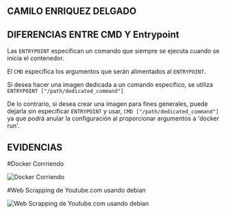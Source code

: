 ## CAMILO ENRIQUEZ DELGADO

## DIFERENCIAS ENTRE CMD Y Entrypoint
Las `ENTRYPOINT` especifican un comando que siempre se ejecuta cuando se inicia el contenedor.

El `CMD` especifica los argumentos que serán alimentados al `ENTRYPOINT`.

Si desea hacer una imagen dedicada a un comando específico, se utiliza `ENTRYPOINT ["/path/dedicated_command"]`

De lo contrario, si desea crear una imagen para fines generales, puede dejarla sin especificar `ENTRYPOINT` y usar, `CMD ["/path/dedicated_command"]` ya que podrá anular la configuración al proporcionar argumentos a 'docker run'.

## EVIDENCIAS

#Docker Corrriendo

![Docker Corriendo](https://user-images.githubusercontent.com/47835629/153266685-bd7d7581-ba98-4467-a0c6-67322b04d60d.png)

#Web Scrapping de Youtube.com usando debian

![Web Scrapping de Youtube.com usando debian](https://user-images.githubusercontent.com/47835629/153266819-5be13f9f-e3c1-428d-a74e-ee9844bc4056.png)



